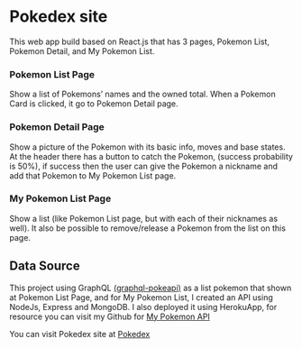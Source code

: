 # Pokedex site

This web app build based on React.js that has 3 pages, Pokemon List, Pokemon Detail, and My Pokemon List. 

### Pokemon List Page
Show a list of Pokemons’ names and the owned total. When a Pokemon Card is clicked, it go to Pokemon Detail page.

### Pokemon Detail Page
Show a picture of the Pokemon with its basic info, moves and base states. At the header there has a button to catch the Pokemon, (success probability is 50%), if success then the user can give the Pokemon a nickname and add that Pokemon to My Pokemon List page.

### My Pokemon List Page
Show a list (like Pokemon List page, but with each of their nicknames as well). It also be possible to remove/release a Pokemon from the list on this page. 


## Data Source
This project using GraphQL <a href="https://graphql-pokeapi.vercel.app" target="_blank">(graphql-pokeapi)</a> as a list pokemon that shown at Pokemon List Page, and for My Pokemon List, I created an API using NodeJs, Express and MongoDB. I also deployed it using HerokuApp, for resource you can visit my Github for <a href="https://github.com/amalianrlt/pokemonApi" target="_blank">My Pokemon API</a>

You can visit Pokedex site at <a href="https://pokedex.amalianurlita.com" target="_blank">Pokedex</p>
